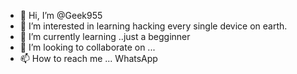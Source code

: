 - 👋 Hi, I’m @Geek955
- 👀 I’m interested in learning hacking every single device on earth.
- 🌱 I’m currently learning ..just a begginner
- 💞️ I’m looking to collaborate on ...
- 📫 How to reach me ... WhatsApp


<!---
Geek955/Geek955 is a ✨ special ✨ repository because its `README.md` (this file) appears on your GitHub profile.
You can click the Preview link to take a look at your changes.
--->
